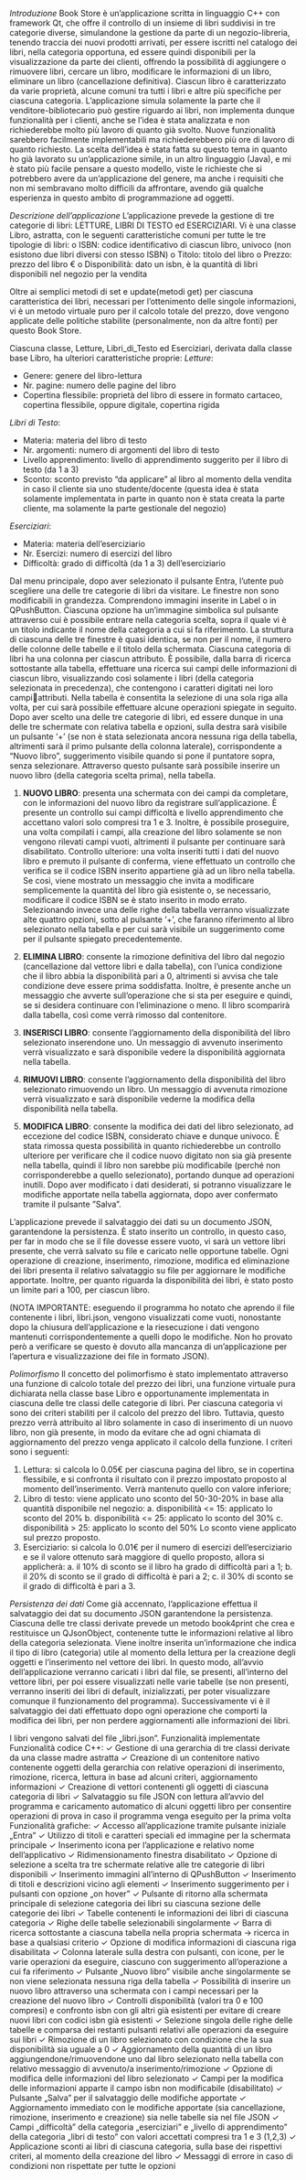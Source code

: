 *Introduzione*
Book Store è un’applicazione scritta in linguaggio C++ con framework Qt, che offre il controllo di un insieme di libri suddivisi in tre 
categorie diverse, simulandone la gestione da parte di un negozio-libreria, tenendo traccia dei nuovi prodotti arrivati, per essere 
iscritti nel catalogo dei libri, nella categoria opportuna, ed essere quindi disponibili per la visualizzazione da parte dei clienti, 
offrendo la possibilità di aggiungere o rimuovere libri, cercare un libro, modificare le informazioni di un libro, eliminare un libro 
(cancellazione definitiva). Ciascun libro è caratterizzato da varie proprietà, alcune comuni tra tutti i libri e altre più specifiche per 
ciascuna categoria.
L’applicazione simula solamente la parte che il venditore-bibliotecario può gestire riguardo ai libri, non implementa dunque 
funzionalità per i clienti, anche se l’idea è stata analizzata e non richiederebbe molto più lavoro di quanto già svolto. Nuove 
funzionalità sarebbero facilmente implementabili ma richiederebbero più ore di lavoro di quanto richiesto.
La scelta dell’idea è stata fatta su questo tema in quanto ho già lavorato su un’applicazione simile, in un altro linguaggio (Java), e 
mi è stato più facile pensare a questo modello, viste le richieste che si potrebbero avere da un’applicazione del genere, ma anche 
i requisiti che non mi sembravano molto difficili da affrontare, avendo già qualche esperienza in questo ambito di programmazione 
ad oggetti.

*Descrizione dell’applicazione*
L’applicazione prevede la gestione di tre categorie di libri: LETTURE, LIBRI DI TESTO ed ESERCIZIARI. Vi è una classe Libro, astratta, 
con le seguenti caratteristiche comuni per tutte le tre tipologie di libri:
  o ISBN: codice identificativo di ciascun libro, univoco (non esistono due libri diversi con stesso ISBN)
  o Titolo: titolo del libro
  o Prezzo: prezzo del libro €
  o Disponibilità: dato un isbn, è la quantità di libri disponibili nel negozio per la vendita
  
Oltre ai semplici metodi di set e update(metodi get) per ciascuna caratteristica dei libri, necessari per l’ottenimento delle singole 
informazioni, vi è un metodo virtuale puro per il calcolo totale del prezzo, dove vengono applicate delle politiche stabilite 
(personalmente, non da altre fonti) per questo Book Store.

Ciascuna classe, Letture, Libri_di_Testo ed Eserciziari, derivata dalla classe base Libro, ha ulteriori caratteristiche proprie:
*Letture*:
- Genere: genere del libro-lettura
- Nr. pagine: numero delle pagine del libro
- Copertina flessibile: proprietà del libro di essere in formato cartaceo, copertina flessibile, oppure digitale, copertina rigida

*Libri di Testo*:
- Materia: materia del libro di testo
- Nr. argomenti: numero di argomenti del libro di testo
- Livello apprendimento: livello di apprendimento suggerito per il libro di testo (da 1 a 3)
- Sconto: sconto previsto “da applicare” al libro al momento della vendita in caso il cliente sia uno studente/docente 
(questa idea è stata solamente implementata in parte in quanto non è stata creata la parte cliente, ma solamente la 
parte gestionale del negozio)

*Eserciziari*:
- Materia: materia dell’eserciziario
- Nr. Esercizi: numero di esercizi del libro
- Difficoltà: grado di difficoltà (da 1 a 3) dell’eserciziario

Dal menu principale, dopo aver selezionato il pulsante Entra, l’utente può scegliere una delle tre categorie di libri da visitare. Le 
finestre non sono modificabili in grandezza. Comprendono immagini inserite in Label o in QPushButton.
Ciascuna opzione ha un’immagine simbolica sul pulsante attraverso cui è possibile entrare nella categoria scelta, sopra il quale vi 
è un titolo indicante il nome della categoria a cui si fa riferimento.
La struttura di ciascuna delle tre finestre è quasi identica, se non per il nome, il numero delle colonne delle tabelle e il titolo della 
schermata. Ciascuna categoria di libri ha una colonna per ciascun attributo. 
È possibile, dalla barra di ricerca sottostante alla tabella, effettuare una ricerca sui campi delle informazioni di ciascun libro, 
visualizzando così solamente i libri (della categoria selezionata in precedenza), che contengono i caratteri digitati nei loro campiattributi.
Nella tabella è consentita la selezione di una sola riga alla volta, per cui sarà possibile effettuare alcune operazioni spiegate in 
seguito.
Dopo aver scelto una delle tre categorie di libri, ed essere dunque in una delle tre schermate con relativa tabella e opzioni, sulla 
destra sarà visibile un pulsante ‘+’ (se non è stata selezionata ancora nessuna riga della tabella, altrimenti sarà il primo pulsante 
della colonna laterale), corrispondente a “Nuovo libro”, suggerimento visibile quando si pone il puntatore sopra, senza 
selezionare. Attraverso questo pulsante sarà possibile inserire un nuovo libro (della categoria scelta prima), nella tabella.

1. **NUOVO LIBRO**: presenta una schermata con dei campi da completare, con le informazioni del nuovo libro da registrare 
sull’applicazione. È presente un controllo sui campi difficoltà e livello apprendimento che accettano valori solo compresi 
tra 1 e 3. Inoltre, è possibile proseguire, una volta compilati i campi, alla creazione del libro solamente se non vengono 
rilevati campi vuoti, altrimenti il pulsante per continuare sarà disabilitato. 
Controllo ulteriore: una volta inseriti tutti i dati del nuovo libro e premuto il pulsante di conferma, viene effettuato un 
controllo che verifica se il codice ISBN inserito appartiene già ad un libro nella tabella. Se così, viene mostrato un 
messaggio che invita a modificare semplicemente la quantità del libro già esistente o, se necessario, modificare il codice 
ISBN se è stato inserito in modo errato.
Selezionando invece una delle righe della tabella verranno visualizzate alte quattro opzioni, sotto al pulsante ‘+’, che faranno 
riferimento al libro selezionato nella tabella e per cui sarà visibile un suggerimento come per il pulsante spiegato 
precedentemente.

2. **ELIMINA LIBRO**: consente la rimozione definitiva del libro dal negozio (cancellazione dal vettore libri e dalla tabella), con 
l’unica condizione che il libro abbia la disponibilità pari a 0, altrimenti si avvisa che tale condizione deve essere prima 
soddisfatta. Inoltre, è presente anche un messaggio che avverte sull’operazione che si sta per eseguire e quindi, se si 
desidera continuare con l’eliminazione o meno. Il libro scomparirà dalla tabella, così come verrà rimosso dal contenitore.

3. **INSERISCI LIBRO**: consente l’aggiornamento della disponibilità del libro selezionato inserendone uno. Un messaggio di 
avvenuto inserimento verrà visualizzato e sarà disponibile vedere la disponibilità aggiornata nella tabella.

5. **RIMUOVI LIBRO**: consente l’aggiornamento della disponibilità del libro selezionato rimuovendo un libro. Un messaggio 
di avvenuta rimozione verrà visualizzato e sarà disponibile vederne la modifica della disponibilità nella tabella.

7. **MODIFICA LIBRO**: consente la modifica dei dati del libro selezionato, ad eccezione del codice ISBN, considerato chiave e 
dunque univoco. È stata rimossa questa possibilità in quanto richiederebbe un controllo ulteriore per verificare che il 
codice nuovo digitato non sia già presente nella tabella, quindi il libro non sarebbe più modificabile (perché non 
corrisponderebbe a quello selezionato), portando dunque ad operazioni inutili. Dopo aver modificato i dati desiderati, si 
potranno visualizzare le modifiche apportate nella tabella aggiornata, dopo aver confermato tramite il pulsante ”Salva”.

L’applicazione prevede il salvataggio dei dati su un documento JSON, garantendone la persistenza. È stato inserito un controllo, in 
questo caso, per far in modo che se il file dovesse essere vuoto, vi sarà un vettore libri presente, che verrà salvato su file e caricato 
nelle opportune tabelle.
Ogni operazione di creazione, inserimento, rimozione, modifica ed eliminazione dei libri presenta il relativo salvataggio su file per 
aggiornare le modifiche apportate.
Inoltre, per quanto riguarda la disponibilità dei libri, è stato posto un limite pari a 100, per ciascun libro.

(NOTA IMPORTANTE: eseguendo il programma ho notato che aprendo il file contenente i libri, libri.json, vengono visualizzati come 
vuoti, nonostante dopo la chiusura dell’applicazione e la riesecuzione i dati vengono mantenuti corrispondentemente a quelli dopo 
le modifiche. Non ho provato però a verificare se questo è dovuto alla mancanza di un’applicazione per l’apertura e visualizzazione 
dei file in formato JSON).

*Polimorfismo*
Il concetto del polimorfismo è stato implementato attraverso una funzione di calcolo totale del prezzo dei libri, una funzione 
virtuale pura dichiarata nella classe base Libro e opportunamente implementata in ciascuna delle tre classi delle categorie di libri.
Per ciascuna categoria vi sono dei criteri stabiliti per il calcolo del prezzo del libro. Tuttavia, questo prezzo verrà attribuito al libro 
solamente in caso di inserimento di un nuovo libro, non già presente, in modo da evitare che ad ogni chiamata di aggiornamento 
del prezzo venga applicato il calcolo della funzione.
I criteri sono i seguenti:
1. Lettura: si calcola lo 0.05€ per ciascuna pagina del libro, se in copertina flessibile, e si confronta il risultato con il prezzo 
impostato proposto al momento dell’inserimento. Verrà mantenuto quello con valore inferiore;
2. Libro di testo: viene applicato uno sconto del 50-30-20% in base alla quantità disponibile nel negozio:
a. disponibilità <= 15: applicato lo sconto del 20%
b. disponibilità <= 25: applicato lo sconto del 30%
c. disponibilità > 25: applicato lo sconto del 50%
Lo sconto viene applicato sul prezzo proposto.
3. Eserciziario: si calcola lo 0.01€ per il numero di esercizi dell’eserciziario e se il valore ottenuto sarà maggiore di quello 
proposto, allora si applicherà:
a. il 10% di sconto se il libro ha grado di difficoltà pari a 1;
b. il 20% di sconto se il grado di difficoltà è pari a 2;
c. il 30% di sconto se il grado di difficoltà è pari a 3.

*Persistenza dei dati*
Come già accennato, l’applicazione effettua il salvataggio dei dat su documento JSON garantendone la persistenza. Ciascuna delle 
tre classi derivate prevede un metodo book4print che crea e restituisce un QJsonObject, contenente tutte le informazioni relative 
al libro della categoria selezionata. Viene inoltre inserita un’informazione che indica il tipo di libro (categoria) utile al momento 
della lettura per la creazione degli oggetti e l’inserimento nel vettore dei libri.
In questo modo, all’avvio dell’applicazione verranno caricati i libri dal file, se presenti, all’interno del vettore libri, per poi essere 
visualizzati nelle varie tabelle (se non presenti, verranno inseriti dei libri di default, inizializzati, per poter visualizzare comunque il 
funzionamento del programma).
Successivamente vi è il salvataggio dei dati effettuato dopo ogni operazione che comporti la modifica dei libri, per non perdere 
aggiornamenti alle informazioni dei libri.

I libri vengono salvati del file „libri.json”.
Funzionalità implementate
Funzionalità codice C++:
✓ Gestione di una gerarchia di tre classi derivate da una classe madre astratta
✓ Creazione di un contenitore nativo contenente oggetti della gerarchia con relative operazioni di inserimento, rimozione, 
ricerca, lettura in base ad alcuni criteri, aggiornamento informazioni
✓ Creazione di vettori contenenti gli oggetti di ciascuna categoria di libri
✓ Salvataggio su file JSON con lettura all’avvio del programma e caricamento automatico di alcuni oggetti libro per 
consentire operazioni di prova in caso il programma venga eseguito per la prima volta
Funzionalità grafiche:
✓ Accesso all’applicazione tramite pulsante iniziale „Entra”
✓ Utilizzo di titoli e caratteri speciali ed immagine per la schermata principale
✓ Inserimento icona per l’applicazione e relativo nome dell’applicativo
✓ Ridimensionamento finestra disabilitato
✓ Opzione di selezione a scelta tra tre schermate relative alle tre categorie di libri disponibili
✓ Inserimento immagini all’interno di QPushButton
✓ Inserimento di titoli e descrizioni vicino agli elementi
✓ Inserimento suggerimento per i pulsanti con opzione „on hover”
✓ Pulsante di ritorno alla schermata principale di selezione categoria dei libri su ciascuna sezione delle categorie dei libri
✓ Tabelle contenenti le informazioni dei libri di ciascuna categoria
✓ Righe delle tabelle selezionabili singolarmente
✓ Barra di ricerca sottostante a ciascuna tabella nella propria schermata → ricerca in base a qualsiasi criterio
✓ Opzione di modifica informazioni di ciascuna riga disabilitata
✓ Colonna laterale sulla destra con pulsanti, con icone, per le varie operazioni da eseguire, ciascuno con suggerimento 
all’operazione a cui fa riferimento
✓ Pulsante „Nuovo libro” visibile anche singolarmente se non viene selezionata nessuna riga della tabella
✓ Possibilità di inserire un nuovo libro attraverso una schermata con i campi necessari per la creazione del nuovo libro
✓ Controlli disponibilità (valori tra 0 e 100 compresi) e confronto isbn con gli altri già esistenti per evitare di creare nuovi libri 
con codici isbn già esistenti
✓ Selezione singola delle righe delle tabelle e comparsa dei restanti pulsanti relativi alle operazioni da eseguire sui libri
✓ Rimozione di un libro selezionato con condizione che la sua disponibilità sia uguale a 0
✓ Aggiornamento della quantità di un libro aggiungendone/rimuovendone uno dal libro selezionato nella tabella con relativo 
messaggio di avvenuto/a inserimento/rimozione
✓ Opzione di modifica delle informazioni del libro selezionato
✓ Campi per la modifica delle informazioni apparte il campo isbn non modificabile (disabilitato)
✓ Pulsante „Salva” per il salvataggio delle modifiche apportate
✓ Aggiornamento immediato con le modifiche apportate (sia cancellazione, rimozione, inserimento e creazione) sia nelle tabelle 
sia nel file JSON
✓ Campi „difficoltà” della categoria „eserciziari” e „livello di apprendimento” della categoria „libri di testo” con valori accettati 
compresi tra 1 e 3 (1,2,3)
✓ Applicazione sconti ai libri di ciascuna categoria, sulla base dei rispettivi criteri, al momento della creazione del libro
✓ Messaggi di errore in caso di condizioni non rispettate per tutte le opzioni
